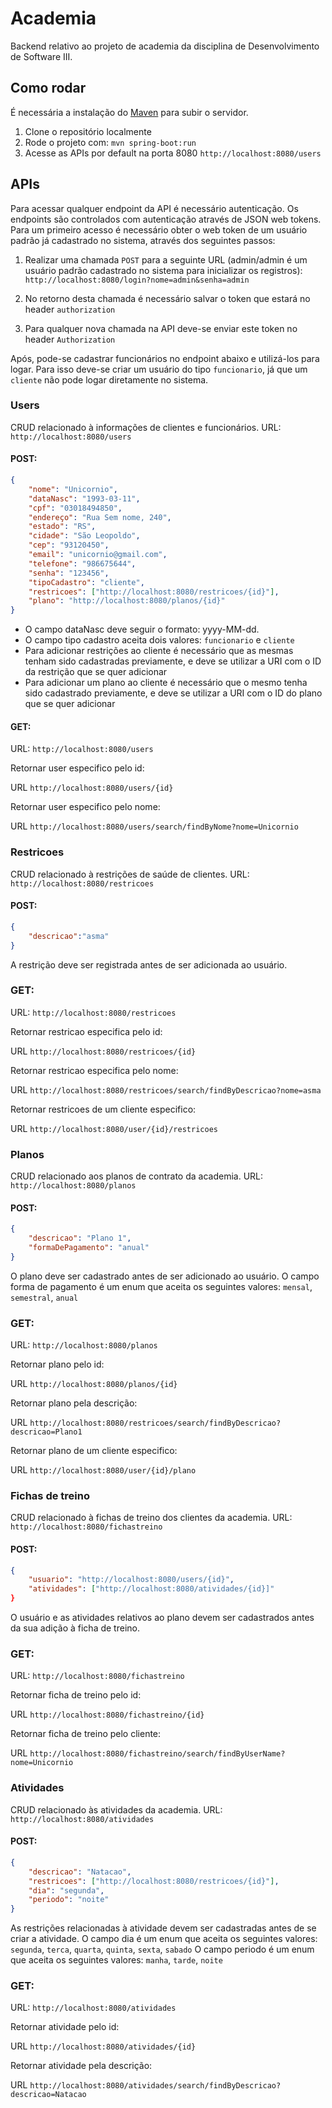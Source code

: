 # Academia

Backend relativo ao projeto de academia da disciplina de Desenvolvimento de Software III.

## Como rodar

É necessária a instalação do [Maven](https://maven.apache.org/) para subir o servidor.

1. Clone o repositório localmente
2. Rode o projeto com: `mvn spring-boot:run`
3. Acesse as APIs por default na porta 8080 `http://localhost:8080/users`

## APIs

Para acessar qualquer endpoint da API é necessário autenticação. Os endpoints são controlados com autenticação através de JSON web tokens. Para um primeiro acesso é necessário obter o web token de um usuário padrão já cadastrado no sistema, através dos seguintes passos:

1. Realizar uma chamada `POST` para a seguinte URL (admin/admin é um usuário padrão cadastrado no sistema para inicializar os registros):
`http://localhost:8080/login?nome=admin&senha=admin`

2. No retorno desta chamada é necessário salvar o token que estará no header `authorization`

3. Para qualquer nova chamada na API deve-se enviar este token no header `Authorization`

Após, pode-se cadastrar funcionários no endpoint abaixo e utilizá-los para logar. Para isso deve-se criar um usuário do tipo `funcionario`, já que um `cliente` não pode logar diretamente no sistema.

### Users

CRUD relacionado à informações de clientes e funcionários.
URL: `http://localhost:8080/users`

#### POST: 
```json
{
	"nome": "Unicornio",
	"dataNasc": "1993-03-11",
	"cpf": "03018494850",
	"endereço": "Rua Sem nome, 240",
	"estado": "RS",
	"cidade": "São Leopoldo",
	"cep": "93120450",
	"email": "unicornio@gmail.com",
	"telefone": "986675644",
	"senha": "123456",
	"tipoCadastro": "cliente",
	"restricoes": ["http://localhost:8080/restricoes/{id}"],
	"plano": "http://localhost:8080/planos/{id}"
}
```

- O campo dataNasc deve seguir o formato: yyyy-MM-dd.
- O campo tipo cadastro aceita dois valores: `funcionario` e `cliente`
- Para adicionar restrições ao cliente é necessário que as mesmas tenham sido cadastradas previamente, e deve se utilizar a URI com o ID da restrição que se quer adicionar
- Para adicionar um plano ao cliente é necessário que o mesmo tenha sido cadastrado previamente, e deve se utilizar a URI com o ID do plano que se quer adicionar

#### GET:

URL: `http://localhost:8080/users`

Retornar user especifico pelo id:

URL `http://localhost:8080/users/{id}`

Retornar user especifico pelo nome:

URL `http://localhost:8080/users/search/findByNome?nome=Unicornio`

### Restricoes

CRUD relacionado à restrições de saúde de clientes.
URL: `http://localhost:8080/restricoes`

#### POST:
```json
{
	"descricao":"asma"
}
```

A restrição deve ser registrada antes de ser adicionada ao usuário.

### GET:

URL: `http://localhost:8080/restricoes`

Retornar restricao especifica pelo id:

URL `http://localhost:8080/restricoes/{id}`

Retornar restricao especifica pelo nome:

URL `http://localhost:8080/restricoes/search/findByDescricao?nome=asma`

Retornar restricoes de um cliente especifico:

URL `http://localhost:8080/user/{id}/restricoes`

### Planos

CRUD relacionado aos planos de contrato da academia.
URL: `http://localhost:8080/planos`

#### POST:
```json
{
	"descricao": "Plano 1",
	"formaDePagamento": "anual"
}
```

O plano deve ser cadastrado antes de ser adicionado ao usuário.
O campo forma de pagamento é um enum que aceita os seguintes valores: `mensal`, `semestral`, `anual`

### GET:

URL: `http://localhost:8080/planos`

Retornar plano pelo id:

URL `http://localhost:8080/planos/{id}`

Retornar plano pela descrição:

URL `http://localhost:8080/restricoes/search/findByDescricao?descricao=Plano1`

Retornar plano de um cliente especifico:

URL `http://localhost:8080/user/{id}/plano`

### Fichas de treino

CRUD relacionado à fichas de treino dos clientes da academia.
URL: `http://localhost:8080/fichastreino`

#### POST:
```json
{
	"usuario": "http://localhost:8080/users/{id}",
	"atividades": ["http://localhost:8080/atividades/{id}]"
}
```

O usuário e as atividades relativos ao plano devem ser cadastrados antes da sua adição à ficha de treino.

### GET:

URL: `http://localhost:8080/fichastreino`

Retornar ficha de treino pelo id:

URL `http://localhost:8080/fichastreino/{id}`

Retornar ficha de treino pelo cliente:

URL `http://localhost:8080/fichastreino/search/findByUserName?nome=Unicornio`

### Atividades

CRUD relacionado às atividades da academia.
URL: `http://localhost:8080/atividades`

#### POST:
```json
{
	"descricao": "Natacao",
	"restricoes": ["http://localhost:8080/restricoes/{id}"],
	"dia": "segunda",
	"periodo": "noite"
}
```

As restrições relacionadas à atividade devem ser cadastradas antes de se criar a atividade.
O campo dia é um enum que aceita os seguintes valores: `segunda`, `terca`, `quarta`, `quinta`, `sexta`, `sabado`
O campo periodo é um enum que aceita os seguintes valores: `manha`, `tarde`, `noite`

### GET:

URL: `http://localhost:8080/atividades`

Retornar atividade pelo id:

URL `http://localhost:8080/atividades/{id}`

Retornar atividade pela descrição:

URL `http://localhost:8080/atividades/search/findByDescricao?descricao=Natacao`
